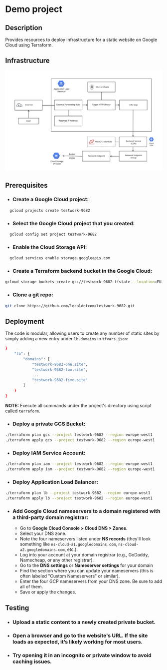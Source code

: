 # Demo project


## Description
Provides resources to deploy infrastructure for a static website on Google Cloud using Terraform.

## Infrastructure

![ ](diagram.png)


## Prerequisites

- ### Create a Google Cloud project:
```bash
  gcloud projects create testwork-9682
```

- ### Select the Google Cloud project that you created:
```bash
  gcloud config set project testwork-9682
```

- ### Enable the Cloud Storage API:
```bash
  gcloud services enable storage.googleapis.com
```

- ### Create a Terraform backend bucket in the Google Cloud:
```bash
gcloud storage buckets create gs://testwork-9682-tfstate --location=EU
```

- ### Clone a git repo:
```bash
git clone https://github.com/localdotcom/testwork-9682.git
```

## Deployment

The code is modular, allowing users to create any number of static sites by simply adding a new entry under `lb.domains` in `tfvars.json`:
```bash
}
    "lb": {
        "domains": [
            "testwork-9682-one.site",
            "testwork-9682-two.site",
            ...
            "testwork-9682-five.site"
        ]
    }
}
```

**NOTE:** Execute all commands under the project's directory using script called `terraform`.

- ### Deploy a private GCS Bucket:
```bash
./terraform plan gcs --project testwork-9682 --region europe-west1
./terraform apply gcs --project testwork-9682 --region europe-west1
```

- ### Deploy IAM Service Account:
```bash
./terraform plan iam --project testwork-9682 --region europe-west1
./terraform apply iam --project testwork-9682 --region europe-west1
```

- ### Deploy Application Load Balancer:
```bash
./terraform plan lb --project testwork-9682 --region europe-west1
./terraform apply lb --project testwork-9682 --region europe-west1
````

- ### Add Google Cloud nameservers to a domain registered with a third-party domain registrar:

  -  Go to **Google Cloud Console > Cloud DNS > Zones**.
  -  Select your DNS zone.
  - Note the four nameservers listed under **NS records** (they'll look something like `ns-cloud-a1.googledomains.com`, `ns-cloud-a2.googledomains.com`, etc.).
  - Log into your account at your domain registrar (e.g., GoDaddy, Namecheap, or any other registrar).
  - Go to the **DNS settings** or **Nameserver settings** for your domain
  - Find the section where you can update your nameservers (this is often labeled "Custom Nameservers" or similar).
  - Enter the four GCP nameservers from your DNS zone. Be sure to add all of them.
  - Save or apply the changes.


## Testing

- ### Upload a static content to a newly created private bucket.
- ### Open a browser and go to the website's URL. If the site loads as expected, it’s likely working for most users.
- ### Try opening it in an incognito or private window to avoid caching issues.

